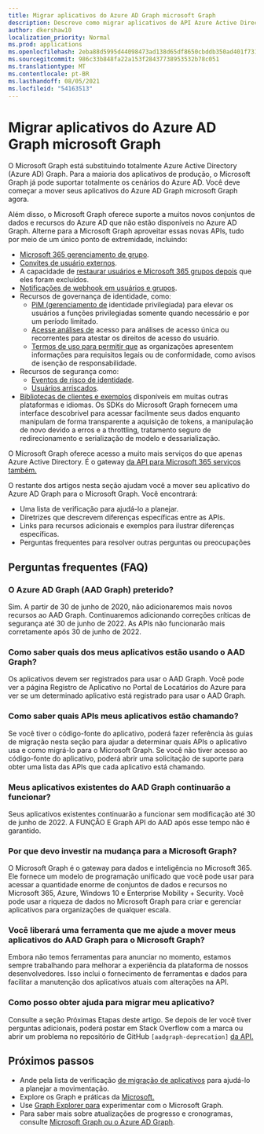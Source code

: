 ```yaml
---
title: Migrar aplicativos do Azure AD Graph microsoft Graph
description: Descreve como migrar aplicativos de API Azure Active Directory (Azure AD) para a API Graph Microsoft.
author: dkershaw10
localization_priority: Normal
ms.prod: applications
ms.openlocfilehash: 2eba88d5995d44098473ad138d65df8650cbddb350ad401f731238b8c381be2b
ms.sourcegitcommit: 986c33b848fa22a153f28437738953532b78c051
ms.translationtype: MT
ms.contentlocale: pt-BR
ms.lasthandoff: 08/05/2021
ms.locfileid: "54163513"
---
```

# <a name="migrate-azure-ad-graph-apps-to-microsoft-graph"></a>Migrar aplicativos do Azure AD Graph microsoft Graph

O Microsoft Graph está substituindo totalmente Azure Active Directory (Azure AD) Graph. Para a maioria dos aplicativos de produção, o Microsoft Graph já pode suportar totalmente os cenários do Azure AD. Você deve começar a mover seus aplicativos do Azure AD Graph microsoft Graph agora.

Além disso, o Microsoft Graph oferece suporte a muitos novos conjuntos de dados e recursos do Azure AD que não estão disponíveis no Azure AD Graph. Alterne para a Microsoft Graph aproveitar essas novas APIs, tudo por meio de um único ponto de extremidade, incluindo:

- [Microsoft 365 gerenciamento de grupo](/graph/office365-groups-concept-overview).
- [Convites de usuário externos](/graph/api/resources/invitation?view=graph-rest-1.0).
- A capacidade de [restaurar usuários e Microsoft 365 grupos depois](/graph/api/resources/directory?view=graph-rest-1.0) que eles foram excluídos.
- [Notificações de webhook em usuários e grupos](/graph/webhooks?toc=./ref/toc.json&view=graph-rest-1.0).
- Recursos de governança de identidade, como:
  - [PiM (gerenciamento de](/graph/api/resources/privilegedidentitymanagement-root?view=graph-rest-beta) identidade privilegiada) para elevar os usuários a funções privilegiadas somente quando necessário e por um período limitado.
  - [Acesse análises de](/graph/api/resources/accessreviews-root?view=graph-rest-beta) acesso para análises de acesso única ou recorrentes para atestar os direitos de acesso do usuário.
  - [Termos de uso para permitir que](/graph/api/resources/accessreviews-root?view=graph-rest-beta) as organizações apresentem informações para requisitos legais ou de conformidade, como avisos de isenção de responsabilidade.
- Recursos de segurança como:
  - [Eventos de risco de identidade](/graph/api/resources/identityriskevent?view=graph-rest-beta).
  - [Usuários arriscados](/graph/api/resources/riskyuser?view=graph-rest-beta).
- [Bibliotecas de clientes e exemplos](/graph/) disponíveis em muitas outras plataformas e idiomas. Os SDKs do Microsoft Graph fornecem uma interface descobrivel para acessar facilmente seus dados enquanto manipulam de forma transparente a aquisição de tokens, a manipulação de novo devido a erros e a throttling, tratamento seguro de redirecionamento e serialização de modelo e dessarialização.

O Microsoft Graph oferece acesso a muito mais serviços do que apenas Azure Active Directory. É o gateway [da API para Microsoft 365 serviços também.](/graph/)

O restante dos artigos nesta seção ajudam você a mover seu aplicativo do Azure AD Graph para o Microsoft Graph. Você encontrará:

- Uma lista de verificação para ajudá-lo a planejar.
- Diretrizes que descrevem diferenças específicas entre as APIs.
- Links para recursos adicionais e exemplos para ilustrar diferenças específicas.
- Perguntas frequentes para resolver outras perguntas ou preocupações


## <a name="frequently-asked-questions-faq"></a>Perguntas frequentes (FAQ)

### <a name="is-azure-ad-graph-aad-graph-deprecated"></a>O Azure AD Graph (AAD Graph) preterido?  
Sim. A partir de 30 de junho de 2020, não adicionaremos mais novos recursos ao AAD Graph. Continuaremos adicionando correções críticas de segurança até 30 de junho de 2022. As APIs não funcionarão mais corretamente após 30 de junho de 2022.

### <a name="how-do-i-know-which-of-my-apps-are-using-aad-graph"></a>Como saber quais dos meus aplicativos estão usando o AAD Graph?  
Os aplicativos devem ser registrados para usar o AAD Graph.  Você pode ver a página Registro de Aplicativo no Portal de Locatários do Azure para ver se um determinado aplicativo está registrado para usar o AAD Graph.

### <a name="how-do-i-know-which-apis-my-applications-are-calling"></a>Como saber quais APIs meus aplicativos estão chamando?
Se você tiver o código-fonte do aplicativo, poderá fazer referência às guias de migração nesta seção para ajudar a determinar quais APIs o aplicativo usa e como migrá-lo para o Microsoft Graph. Se você não tiver acesso ao código-fonte [](developer-support-help-options.md#open-a-support-request) do aplicativo, poderá abrir uma solicitação de suporte para obter uma lista das APIs que cada aplicativo está chamando.

### <a name="will-my-existing-aad-graph-apps-continue-to-work"></a>Meus aplicativos existentes do AAD Graph continuarão a funcionar? 
Seus aplicativos existentes continuarão a funcionar sem modificação até 30 de junho de 2022. A FUNÇÃO E Graph API do AAD após esse tempo não é garantido.

### <a name="why-should-i-invest-in-moving-to-microsoft-graph"></a>Por que devo investir na mudança para a Microsoft Graph?  
O Microsoft Graph é o gateway para dados e inteligência no Microsoft 365. Ele fornece um modelo de programação unificado que você pode usar para acessar a quantidade enorme de conjuntos de dados e recursos no Microsoft 365, Azure, Windows 10 e Enterprise Mobility + Security. Você pode usar a riqueza de dados no Microsoft Graph para criar e gerenciar aplicativos para organizações de qualquer escala.

### <a name="will-you-release-a-tool-that-helps-me-move-my-apps-from-aad-graph-to-microsoft-graph"></a>Você liberará uma ferramenta que me ajude a mover meus aplicativos do AAD Graph para o Microsoft Graph?  
Embora não temos ferramentas para anunciar no momento, estamos sempre trabalhando para melhorar a experiência da plataforma de nossos desenvolvedores. Isso inclui o fornecimento de ferramentas e dados para facilitar a manutenção dos aplicativos atuais com alterações na API.

### <a name="how-do-i-get-help-migrating-my-application"></a>Como posso obter ajuda para migrar meu aplicativo?  
Consulte a seção Próximas Etapas deste artigo. Se depois de ler você tiver perguntas adicionais, poderá postar em Stack Overflow com a marca ou abrir um problema no repositório de GitHub `[aadgraph-deprecation]` [da API.](https://github.com/microsoftgraph)


## <a name="next-steps"></a>Próximos passos

- Ande pela lista de verificação [de migração de aplicativos](migrate-azure-ad-graph-planning-checklist.md) para ajudá-lo a planejar a movimentação.
- Explore os Graph e práticas da [Microsoft.](/graph/overview)
- Use [Graph Explorer para](https://aka.ms/ge) experimentar com o Microsoft Graph.
- Para saber mais sobre atualizações de progresso e cronogramas, consulte [Microsoft Graph ou o Azure AD Graph](https://developer.microsoft.com/graph/blogs/microsoft-graph-or-azure-ad-graph/).

